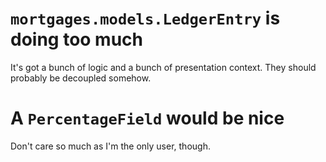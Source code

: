 # `mortgages.models.LedgerEntry` is doing too much

It's got a bunch of logic and a bunch of presentation context.  They should probably be decoupled somehow.

# A `PercentageField` would be nice

Don't care so much as I'm the only user, though.
